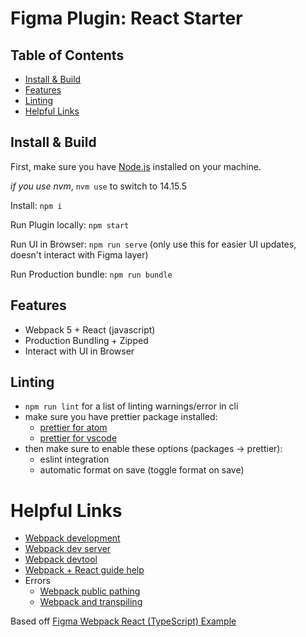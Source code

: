 # Figma Plugin: React Starter

## Table of Contents

- [Install & Build](#install--build)
- [Features](#features)
- [Linting](#linting)
- [Helpful Links](#helpful-links)

## Install & Build

First, make sure you have [Node.js](https://nodejs.org) installed on your machine.

_if you use nvm_, `nvm use` to switch to 14.15.5

Install: `npm i`

Run Plugin locally: `npm start`

Run UI in Browser: `npm run serve` (only use this for easier UI updates, doesn't interact with Figma layer)

Run Production bundle: `npm run bundle`

## Features

- Webpack 5 + React (javascript)
- Production Bundling + Zipped
- Interact with UI in Browser

## Linting

- `npm run lint` for a list of linting warnings/error in cli
- make sure you have prettier package installed:
  - [prettier for atom](https://atom.io/packages/prettier-atom)
  - [prettier for vscode](https://marketplace.visualstudio.com/items?itemName=esbenp.prettier-vscode)
- then make sure to enable these options (packages → prettier):
  - eslint integration
  - automatic format on save (toggle format on save)

# Helpful Links

- [Webpack development](https://webpack.js.org/guides/development/)
- [Webpack dev server](https://webpack.js.org/configuration/dev-server/)
- [Webpack devtool](https://webpack.js.org/configuration/devtool/)
- [Webpack + React guide help](https://www.toptal.com/react/webpack-react-tutorial-pt-1)
- Errors
  - [Webpack public pathing](https://stackoverflow.com/questions/64294706/webpack5-automatic-publicpath-is-not-supported-in-this-browser)
  - [Webpack and transpiling](https://stackoverflow.com/questions/59709252/how-can-i-solve-my-typescript-eslint-webpack-transpiling-problem)

Based off [Figma Webpack React (TypeScript) Example](https://github.com/figma/plugin-samples#webpack--react)
